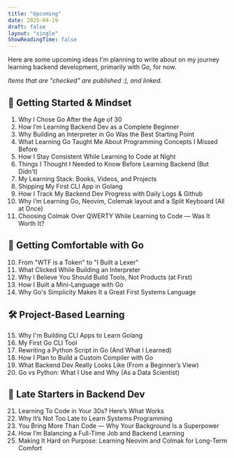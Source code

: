```yaml
---
title: "Upcoming"
date: 2025-04-19
draft: false
layout: "single"
ShowReadingTime: false
---
```


Here are some upcoming ideas I'm planning to write about on my journey learning backend development, primarily with Go, for now.

_Items that are "checked" are published :), and linked._

## 🚀 Getting Started & Mindset

1. Why I Chose Go After the Age of 30
2. How I’m Learning Backend Dev as a Complete Beginner
3. Why Building an Interpreter in Go Was the Best Starting Point
4. What Learning Go Taught Me About Programming Concepts I Missed Before
5. How I Stay Consistent While Learning to Code at Night
6. Things I Thought I Needed to Know Before Learning Backend (But Didn’t)
7. My Learning Stack: Books, Videos, and Projects
8. Shipping My First CLI App in Golang
9. How I Track My Backend Dev Progress with Daily Logs & Github
10. Why I’m Learning Go, Neovim, Colemak layout and a Split Keyboard (All at Once)
11. Choosing Colmak Over QWERTY While Learning to Code — Was It Worth It?

## 🧠 Getting Comfortable with Go

10. From "WTF is a Token" to "I Built a Lexer"
11. What Clicked While Building an Interpreter
12. Why I Believe You Should Build Tools, Not Products (at First)
13. How I Built a Mini-Language with Go
14. Why Go's Simplicity Makes It a Great First Systems Language

## 🛠️ Project-Based Learning

15. Why I'm Building CLI Apps to Learn Golang
16. My First Go CLI Tool
17. Rewriting a Python Script in Go (And What I Learned)
18. How I Plan to Build a Custom Compiler with Go
19. What Backend Dev Really Looks Like (From a Beginner’s View)
20. Go vs Python: What I Use and Why (As a Data Scientist)

## 👴 Late Starters in Backend Dev

21. Learning To Code in Your 30s? Here’s What Works
22. Why It’s Not Too Late to Learn Systems Programming
23. You Bring More Than Code — Why Your Background Is a Superpower
24. How I’m Balancing a Full-Time Job and Backend Learning
25. Making It Hard on Purpose: Learning Neovim and Colmak for Long-Term Comfort
